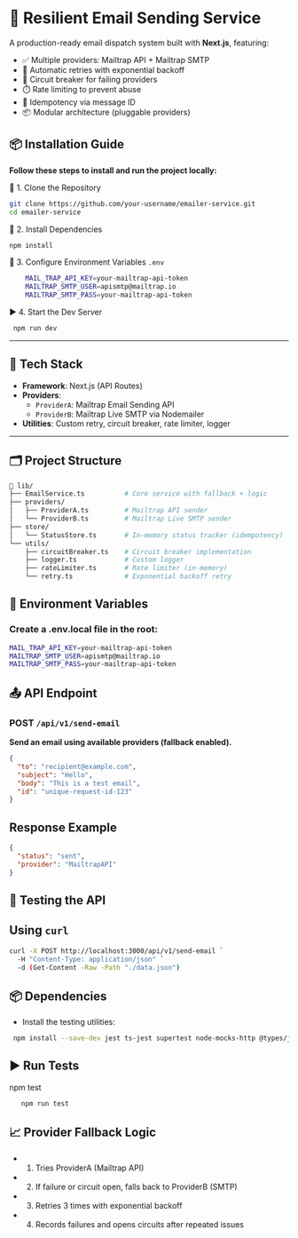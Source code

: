 # 📧 Resilient Email Sending Service

A production-ready email dispatch system built with **Next.js**, featuring:

- ✅ Multiple providers: Mailtrap API + Mailtrap SMTP
- 🔁 Automatic retries with exponential backoff
- 🚦 Circuit breaker for failing providers
- ⏱️ Rate limiting to prevent abuse
- 🧠 Idempotency via message ID
- 📦 Modular architecture (pluggable providers)

## 📦 Installation Guide
**Follow these steps to install and run the project locally:**

🔧 1. Clone the Repository
```bash
git clone https://github.com/your-username/emailer-service.git
cd emailer-service

```
📁 2. Install Dependencies

```bash
npm install

```

🔐 3. Configure Environment Variables `.env`

```bash
    MAIL_TRAP_API_KEY=your-mailtrap-api-token
    MAILTRAP_SMTP_USER=apismtp@mailtrap.io
    MAILTRAP_SMTP_PASS=your-mailtrap-api-token
```
▶️ 4. Start the Dev Server

```bash
 npm run dev
```

---

## 🚀 Tech Stack

- **Framework**: Next.js (API Routes)
- **Providers**:
  - `ProviderA`: Mailtrap Email Sending API
  - `ProviderB`: Mailtrap Live SMTP via Nodemailer
- **Utilities**: Custom retry, circuit breaker, rate limiter, logger

---

## 🗂 Project Structure

```bash
📁 lib/
├── EmailService.ts          # Core service with fallback + logic
├── providers/
│   ├── ProviderA.ts         # Mailtrap API sender
│   └── ProviderB.ts         # Mailtrap Live SMTP sender
├── store/
│   └── StatusStore.ts       # In-memory status tracker (idempotency)
└── utils/
    ├── circuitBreaker.ts    # Circuit breaker implementation
    ├── logger.ts            # Custom logger
    ├── rateLimiter.ts       # Rate limiter (in-memory)
    └── retry.ts             # Exponential backoff retry
```

## 🔐 Environment Variables
### Create a .env.local file in the root:

```bash
MAIL_TRAP_API_KEY=your-mailtrap-api-token
MAILTRAP_SMTP_USER=apismtp@mailtrap.io
MAILTRAP_SMTP_PASS=your-mailtrap-api-token
```

## 📤 API Endpoint
### POST `/api/v1/send-email`
**Send an email using available providers (fallback enabled).**

```json
{
  "to": "recipient@example.com",
  "subject": "Hello",
  "body": "This is a test email",
  "id": "unique-request-id-123"
}

```
## Response Example

```json
{
  "status": "sent",
  "provider": "MailtrapAPI"
}
```

## 🧪 Testing the API
## Using `curl`

```bash
curl -X POST http://localhost:3000/api/v1/send-email `
  -H "Content-Type: application/json" `
  -d (Get-Content -Raw -Path "./data.json")

```

## 📦 Dependencies
- Install the testing utilities:
```bash
 npm install --save-dev jest ts-jest supertest node-mocks-http @types/jest @types/supertest 

```
## ▶️ Run Tests

npm test
```bash
   npm run test
```

## 📈 Provider Fallback Logic
 - 1. Tries ProviderA (Mailtrap API)

 - 2. If failure or circuit open, falls back to ProviderB (SMTP)

 - 3. Retries 3 times with exponential backoff

 - 4. Records failures and opens circuits after repeated issues

